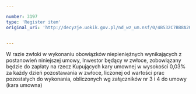 ```yaml
---

number: 3197
type: 'Register item'
original_uri: 'http://decyzje.uokik.gov.pl/nd_wz_um.nsf/0/4B532C7BB8A2014AC1257A01003F36DC?OpenDocument'


---
```


W razie zwłoki w wykonaniu obowiązków niepieniężnych wynikających z postanowień niniejszej umowy, Inwestor będący w zwłoce, zobowiązany będzie do zapłaty na rzecz Kupujących kary umownej w wysokości 0,03% za każdy dzień pozostawania w zwłoce, liczonej od wartości prac pozostałych do wykonania, obliczonych wg załączników nr 3 i 4 do umowy (kara umowna)
